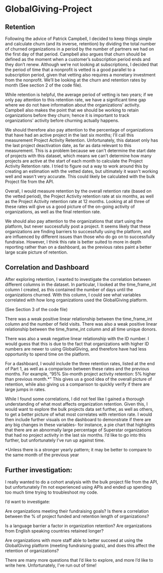 # GlobalGiving-Project

 ## Retention
Following the advice of Patrick Campbell, I decided to keep things simple and calculate churn (and its inverse, retention) by dividing the total number of churned organizations in a period by the number of partners we had on the first day of that period.
Campbell also argues that churn should be defined as the moment when a customer’s subscription period ends and they don’t renew. Although we’re not looking at subscriptions, I decided that the period of time that a nonprofit is vetted is a good parallel to a subscription period, given that vetting also requires a monetary investment from the nonprofit. We’ll be looking at the churn and retention rates by month (See section 2 of the code file).
 
While retention is helpful, the average period of vetting is two years; if we only pay attention to this retention rate, we have a significant time gap where we do not have information about the organizations' activity. Campbell also makes the point that we should be working to retain organizations before they churn; hence it is important to track organizations' activity before churning actually happens.

We should therefore also pay attention to the percentage of organizations that have had an active project in the last six months; I’ll call this measurement Project Activity Retention. Unfortunately, this dataset only has the last project deactivation date, as far as data relevant to this measurement. This is a problem because we can't determine the start date of projects with this dataset, which means we can't determine how many projects are active at the start of each month to calculate the Project Activity Retention rate. I tried to figure out a way to work around this by creating an estimation with the vetted dates, but ultimately it wasn't working well and wasn't very accurate. This could likely be calculated with the bulk Project file from the API.

Overall, I would measure retention by the overall retention rate (based on the vetted period), the Project Activity retention rate at six months, as well as the Project Activity retention rate at 12 months. Looking at all three of these rates will give us a good picture of the on-going activity of organizations, as well as the final retention rate.

We should also pay attention to the organizations that start using the platform, but never successfully post a project. It seems likely that these organizations are finding barriers to successfully using the platform, and are influenced by different issues than those who do go on to successfully fundraise. However, I think this rate is better suited to more in depth reporting rather than on a dashboard, as the previous rates paint a better large scale picture of retention. 
 
## Correlation and Dashboard
After exploring retention, I wanted to investigate the correlation between different columns in the dataset. In particular, I looked at the time_frame_int column I created, as this contained the number of days until the organizations churned. With this column, I could see what variables correlated with how long organizations used the GlobalGiving platform.

(See Section 3 of the code file)

There was a weak positive linear relationship between the time_frame_int column and  the number of field visits. There was also a weak positive linear relationship between the time_frame_int column and all time unique donors.

There was also a weak negative linear relationship with the ID number. I would guess that this is due to the fact that organizations with higher ID numbers are newer to using GlobalGiving, and therefore have had less opportunity to spend time on the platform.


For a dashboard, I would include the three retention rates, listed at the end of Part 1, as well as a comparison between these rates and the previous months. For example, “95% Six-month project activity retention: 5% higher than previous month.*” This gives us a good idea of the overall picture of retention, while also giving us a comparison to quickly verify if there are large jumps in rates. 

While I found some correlations, I did not feel like I gained a thorough understanding of what most affects organization retention. Given this, I would want to explore the bulk projects data set further, as well as others, to get a better picture of what most correlates with retention rate. I would then include further visuals on the dashboard to demonstrate if there are any big changes in these variables- for instance, a pie chart that highlights that there are an abnormally large percentage of Superstar organizations that had no project activity in the last six months. I’d like to go into this further, but unfortunately I’ve run up against time. 

*Unless there is a stronger yearly pattern; it may be better to compare to the same month of the previous year

## Further investigation:

I really wanted to do a cohort analysis with the bulk project file from the API, but unfortunately I’m not experienced using APIs and ended up spending too much time trying to troubleshoot my code. 

I’d want to investigate:

Are organizations meeting their fundraising goals? 
Is there a correlation between the % of project funded and retention length of organizations?

Is a language barrier a factor in organization retention?
Are organizations from English speaking countries retained longer? 

Are organizations with more staff able to better succeed at using the GlobalGiving platform (meeting fundraising goals), and does this affect the retention of organizations? 

There are many more questions that I’d like to explore, and more I’d like to write here. Unfortunately, I’ve run out of time!

